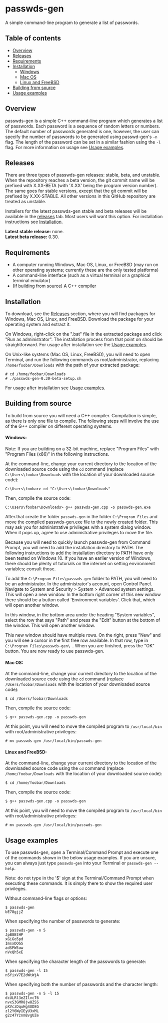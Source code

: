 # passwds-gen
A simple command-line program to generate a list of passwords.

## Table of contents
* [Overview](#overview)
* [Releases](#releases)
* [Requirements](#requirements)
* [Installation](#installation)
    * [Windows](#windows)
    * [Mac OS](#mac-os)
    * [Linux and FreeBSD](#linux-and-freebsd)
* [Building from source](#building-from-source)
* [Usage examples](#usage-examples)

## Overview
passwds-gen is a simple C++ command-line program which generates a list of passwords. Each password is a sequence of random letters or numbers. The default number of passwords generated is one, however, the user can specify the number of passwords to be generated using passwd-gen's `-n` flag. The length of the password can be set in a similar fashion using the `-l` flag. For more information on usage see [Usage examples](#usage-examples).

## Releases
There are three types of passwds-gen releases: stable, beta, and unstable. When the repository reaches a beta version, the git commit name will be prefixed with X.XX-BETA (with 'X.XX' being the program version number). The same goes for stable versions, except that the git commit will be prefixed by X.XX-STABLE. All other versions in this GitHub repository are treated as unstable.

Installers for the latest passwds-gen stable and beta releases will be available in the [releases](https://github.com/anthello147/passwds-gen/releases) tab. Most users will want this option. For installation instructions see [Installation](#installation). 

**Latest stable release:** none.<br>
**Latest beta release:** 0.30.

## Requirements
* A computer running Windows, Mac OS, Linux, or FreeBSD (may run on other operating systems; currently these are the only tested platforms)
* A command-line interface (such as a virtual terminal or a graphical terminal emulator)
* (If building from source) A C++ compiler 

## Installation
To download, see the [Releases](#releases) section, where you will find packages for Windows, Mac OS, Linux, and FreeBSD. Download the package for your operating system and extract it.

On Windows, right-click on the ".bat" file in the extracted package and click "Run as administrator". The installation process from that point on should be straightforward. For usage after installation see the [Usage examples](#usage-examples).

On Unix-like systems (Mac OS, Linux, FreeBSD), you will need to open Terminal, and run the following commands as root/administrator, replacing `/home/foobar/Downloads` with the path of your extracted package:
```commandline
# cd /home/foobar/Downloads
# ./passwds-gen-0.30-beta-setup.sh
``` 
For usage after installation see [Usage examples](#usage-examples).

## Building from source
To build from source you will need a C++ compiler. Compilation is simple, as there is only one file to compile. The following steps will involve the use of the G++ compiler on different operating systems.

#### Windows:
Note: If you are building on a 32-bit machine, replace "Program Files" with "Program Files (x86)" in the following instructions.

At the command-line, change your current directory to the location of the downloaded source code using the `cd` command (replace `C:\Users\foobar\Downloads` with the location of your downloaded source code):
```commandline
C:\Users\foobar> cd "C:\Users\foobar\Downloads"
```
Then, compile the source code:
```commandline
C:\Users\foobar\Downloads> g++ passwds-gen.cpp -o passwds-gen.exe
```
After.that create the folder `passwds-gen` in the folder `C:\Program Files` and move the compiled passwds-gen.exe file to the newly created folder. This may ask you for administrative privileges with a system dialog window. When it pops up, agree to use administrative privileges to move the file.

Because you will need to quickly launch passwds-gen from Command Prompt, you will need to add the installation directory to PATH. The following instructions to add the installation directory to PATH have only been tested on Windows 10. If you have an earlier version of Windows, there should be plenty of tutorials on the internet on setting environment variables; consult those.

To add the `C:\Program Files\passwds-gen` folder to PATH, you will need to be an administrator. In the administrator's account, open Control Panel. Navigate to System and Security > System > Advanced system settings. This will open a new window. In the bottom right corner of this new window there should be a button called 'Environment variables'. Click that, which will open another window.

In this window, in the bottom area under the heading "System variables", select the row that says "Path" and press the "Edit" button at the bottom of the window. This will open another window.

This new window should have multiple rows. On the right, press "New" and you will see a cursor in the first free row available. In that row, type in `C:\Program Files\passwds-gen\ `. When you are finished, press the "OK" button. You are now ready to use passwds-gen.

#### Mac OS:
At the command-line, change your current directory to the location of the downloaded source code using the `cd` command (replace `/Users/foobar/Downloads` with the location of your downloaded source code):
```commandline
$ cd /Users/foobar/Downloads
```
Then, compile the source code:
```commandline
$ g++ passwds-gen.cpp -o passwds-gen
```
At this point, you will need to move the compiled program to `/usr/local/bin` with root/administrative privileges:
```commandline
# mv passwds-gen /usr/local/bin/passwds-gen
```

#### Linux and FreeBSD:
At the command-line, change your current directory to the location of the downloaded source code using the `cd` command (replace `/home/foobar/Downloads` with the location of your downloaded source code):
```commandline
$ cd /home/foobar/Downloads
```
Then, compile the source code:
```commandline
$ g++ passwds-gen.cpp -o passwds-gen
```
At this point, you will need to move the compiled program to `/usr/local/bin` with root/administrative privileges:
```commandline
# mv passwds-gen /usr/local/bin/passwds-gen
```

## Usage examples
To use passwds-gen, open a Terminal/Command Prompt and execute one of the commands shown in the below usage examples. If you are unsure, you can always just type `passwds-gen` into your Terminal or `passwds-gen --help`.

Note: do not type in the '$' sign at the Terminal/Command Prompt when executing these commands. It is simply there to show the required user privileges.

Without command-line flags or options:
```commandline
$ passwds-gen
bE78gjjZ
```

When specifying the number of passwords to generate:
```commandline
$ passwds-gen -n 5
JpB8BtHP
xGiGo5pd
ImsxDOGS
adSPW5uw
nVxQh5xE
```

When specifying the character length of the passwords to generate:
```commandline
$ passwds-gen -l 15
nSYixV7E2dWtWjA
```

When specifying both the number of passwords and the character length:
```commandline
$ passwds-gen -n 5 -l 15
dcULRl3eZIlvcT6
nvxS3GMR8jw8ZSS
pXVczDquHg4UD8G
zl2Y6WyIEyU3xML
g2z47Yznm8vgUZe
```
